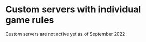 # Custom servers with individual game rules

Custom servers are not active yet as of September 2022.
